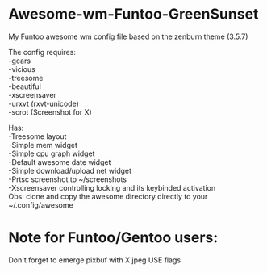 # Awesome-wm-Funtoo-GreenSunset
My Funtoo awesome wm config file based on the zenburn theme (3.5.7)

The config requires:  
-gears  
-vicious  
-treesome  
-beautiful  
-xscreensaver  
-urxvt (rxvt-unicode)  
-scrot (Screenshot for X)

Has:  
-Treesome layout  
-Simple mem widget  
-Simple cpu graph widget  
-Default awesome date widget  
-Simple download/upload net widget  
-Prtsc screenshot to ~/screenshots  
-Xscreensaver controlling locking and its keybinded activation    
Obs: clone and copy the awesome directory directly to your ~/.config/awesome  

# Note for Funtoo/Gentoo users:  
Don't forget to emerge pixbuf with X jpeg USE flags   
